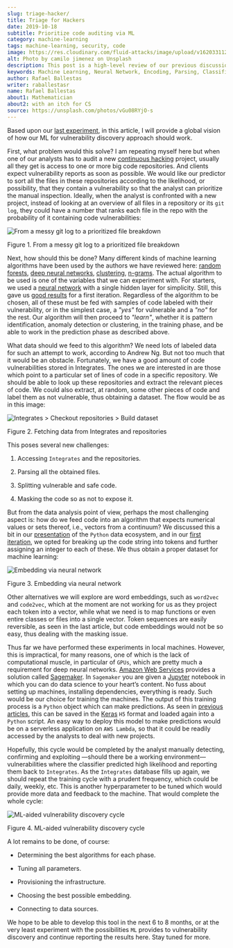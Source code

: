 ```yaml
---
slug: triage-hacker/
title: Triage for Hackers
date: 2019-10-18
subtitle: Prioritize code auditing via ML
category: machine-learning
tags: machine-learning, security, code
image: https://res.cloudinary.com/fluid-attacks/image/upload/v1620331128/blog/triage-hacker/cover_qqfqe2.webp
alt: Photo by camilo jimenez on Unsplash
description: This post is a high-level review of our previous discussion concerning machine learning techniques applied to vulnerability discovery and exploitation.
keywords: Machine Learning, Neural Network, Encoding, Parsing, Classifier, Vulnerability, Ethical Hacking, Pentesting
author: Rafael Ballestas
writer: raballestasr
name: Rafael Ballestas
about1: Mathematician
about2: with an itch for CS
source: https://unsplash.com/photos/vGu08RYjO-s
---
```


Based upon our [last experiment](../vulnerability-classifier), in this
article, I will provide a global vision of how our ML for
vulnerability discovery approach should work.

First, what problem would this solve? I am repeating myself here but
when one of our analysts has to audit a new [continuous
hacking](../../services/continuous-hacking/) project, usually all they
get is access to one or more big code repositories. And clients expect
vulnerability reports as soon as possible. We would like our predictor
to sort all the files in these repositories according to the likelihood,
or possibility, that they contain a vulnerability so that the analyst
can prioritize the manual inspection. Ideally, when the analyst is
confronted with a new project, instead of looking at an overview of all
files in a repository or its `git log`, they could have a number that
ranks each file in the repo with the probability of it containing code
vulnerabilities:

<div class="imgblock">

![From a messy git log to a prioritized file breakdown](https://res.cloudinary.com/fluid-attacks/image/upload/v1620331128/blog/triage-hacker/log-to-triage_cutgqe.webp)

<div class="title">

Figure 1. From a messy git log to a prioritized file breakdown

</div>

</div>

Next, how should this be done? Many different kinds of machine learning
algorithms have been used by the authors we have reviewed here: [random
forests](../crash-course-machine-learning/#decision-trees-and-forests),
[deep neural networks](../binary-learning/),
[clustering](../exploit-code-graph/), [n-grams](../natural-code/). The
actual algorithm to be used is one of the variables that we can
experiment with. For starters, we used a [neural
network](../crash-course-machine-learning/#artificial-neural-networks-and-deep-learning)
with a single hidden layer for simplicity. Still, this gave us [good
results](../vulnerability-classifier) for a first iteration. Regardless
of the algorithm to be chosen, all of these must be fed with samples of
code labeled with their vulnerability, or in the simplest case, a
*"yes"* for vulnerable and a *"no"* for the rest. Our algorithm will
then proceed to *"learn"*, whether it is pattern identification, anomaly
detection or clustering, in the training phase, and be able to work in
the prediction phase as described above.

What data should we feed to this algorithm? We need lots of labeled data
for such an attempt to work, according to Andrew Ng. But not too much
that it would be an obstacle. Fortunately, we have a good amount of code
vulnerabilities stored in Integrates. The ones we are interested in are
those which point to a particular set of lines of code in a specific
repository. We should be able to look up these repositories and extract
the relevant pieces of code. We could also extract, at random, some
other pieces of code and label them as not vulnerable, thus obtaining a
dataset. The flow would be as in this image:

<div class="imgblock">

![Integrates > Checkout repositories > Build dataset](https://res.cloudinary.com/fluid-attacks/image/upload/v1620331127/blog/triage-hacker/fetch_saa8rr.webp)

<div class="title">

Figure 2. Fetching data from Integrates and repositories

</div>

</div>

This poses several new challenges:

1. Accessing `Integrates` and the repositories.

2. Parsing all the obtained files.

3. Splitting vulnerable and safe code.

4. Masking the code so as not to expose it.

But from the data analysis point of view, perhaps the most challenging
aspect is: how do we feed code into an algorithm that expects numerical
values or sets thereof, i.e., vectors from a continuum? We discussed
this a bit in our [presentation](../digression-regression) of the
`Python` data ecosystem, and in our [first
iteration](../vulnerability-classifier), we opted for breaking up the
code string into tokens and further assigning an integer to each of
these. We thus obtain a proper dataset for machine learning:

<div class="imgblock">

![Embedding via neural network](https://res.cloudinary.com/fluid-attacks/image/upload/v1620331128/blog/triage-hacker/embedding_cfsmtm.webp)

<div class="title">

Figure 3. Embedding via neural network

</div>

</div>

Other alternatives we will explore are word embeddings, such as
`word2vec` and `code2vec`, which at the moment are not working for us as
they project each token into a vector, while what we need is to map
functions or even entire classes or files into a single vector. Token
sequences are easily reversible, as seen in the last article, but code
embeddings would not be so easy, thus dealing with the masking issue.

Thus far we have performed these experiments in local machines. However,
this is impractical, for many reasons, one of which is the lack of
computational muscle, in particular of `GPUs`, which are pretty much a
requirement for deep neural networks. [Amazon Web
Services](https://aws.amazon.com/) provides a solution called
[Sagemaker](https://aws.amazon.com/sagemaker/). In `Sagemaker` you are
given a [Jupyter](https://jupyter.org/) notebook in which you can do
data science to your heart’s content. No fuss about setting up machines,
installing dependencies, everything is ready. Such would be our choice
for training the machines. The output of this training process is a
`Python` object which can make predictions. As seen in
[previous](../vulnerability-classifier) [articles](../fool-machine),
this can be saved in the [Keras](https://keras.io) `H5` format and
loaded again into a `Python` script. An easy way to deploy this model to
make predictions would be on a serverless application on `AWS Lambda`,
so that it could be readily accessed by the analysts to deal with new
projects.

Hopefully, this cycle would be completed by the analyst manually
detecting, confirming and exploiting —should there be a working
environment— vulnerabilities where the classifier predicted high
likelihood and reporting them back to `Integrates`. As the `Integrates`
database fills up again, we should repeat the training cycle with a
prudent frequency, which could be daily, weekly, etc. This is another
hyperparameter to be tuned which would provide more data and feedback to
the machine. That would complete the whole cycle:

<div class="imgblock">

![ML-aided vulnerability discovery cycle](https://res.cloudinary.com/fluid-attacks/image/upload/v1620331127/blog/triage-hacker/process_u99zzs.webp)

<div class="title">

Figure 4. ML-aided vulnerability discovery cycle

</div>

</div>

A lot remains to be done, of course:

- Determining the best algorithms for each phase.

- Tuning all parameters.

- Provisioning the infrastructure.

- Choosing the best possible embedding.

- Connecting to data sources.

We hope to be able to develop this tool in the next 6 to 8 months, or at
the very least experiment with the possibilities `ML` provides to
vulnerability discovery and continue reporting the results here. Stay
tuned for more.
